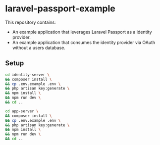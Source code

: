 # laravel-passport-example

This repository contains:
- An example application that leverages Laravel Passport as a identity provider.
- An example application that consumes the identity provider via OAuth without a users database.

## Setup

```bash
cd identity-server \
&& composer install \
&& cp .env.example .env \
&& php artisan key:generate \
&& npm install \
&& npm run dev \
&& cd ..
```

```bash
cd app-server \
&& composer install \
&& cp .env.example .env \
&& php artisan key:generate \
&& npm install \
&& npm run dev \
&& cd ..
```
